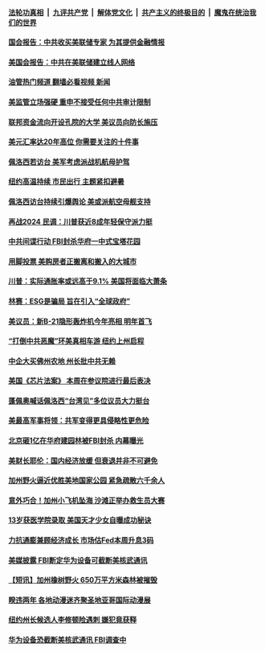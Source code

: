 ####  [法轮功真相](../../../../basic/blob/master/README.md?t=07270502) &nbsp;|&nbsp; [九评共产党](../../../../9ping.md/blob/master/README.md?t=07270502) &nbsp;|&nbsp; [解体党文化](../../../../jtdwh.md/blob/master/README.md?t=07270502)  &nbsp;|&nbsp; [共产主义的终极目的](../../../../gczydzjmd.md/blob/master/README.md?t=07270502) &nbsp;|&nbsp; [魔鬼在统治我们的世界](../../../../mgztzwmdsj.md/blob/master/README.md?t=07270502) 

#### [国会报告：中共收买美联储专家 为其提供金融情报](../pages/prog203/a103487986.md?t=07270502) 

#### [美国会报告：中共在美联储建立线人网络](../pages/prog203/a103487969.md?t=07270502) 

#### [油管热门频道 翻墙必看视频 新闻](http://45.76.130.85:81/youtube.html?07270502)

#### [美监管立场强硬 重申不接受任何中共审计限制](../pages/prog203/a103487712.md?t=07270502) 

#### [联邦资金流向开设孔院的大学 美议员向防长施压](../pages/prog203/a103487910.md?t=07270502) 

#### [美元汇率达20年高位 你需要关注的十件事](../pages/prog203/a103487537.md?t=07270502) 

#### [佩洛西若访台 美军考虑派战机航母护驾](../pages/prog203/a103487389.md?t=07270502) 

#### [纽约高温持续 市民出行 主题紧扣避暑](../pages/prog203/a103487399.md?t=07270502) 

#### [佩洛西访台持续引爆舆论 美或派航空母舰支持](../pages/prog203/a103487300.md?t=07270502) 

#### [再战2024 民调：川普获近8成年轻保守派力挺](../pages/prog203/a103487303.md?t=07270502) 

#### [中共间谍行动 FBI封杀华府一中式宝塔花园](../pages/prog203/a103487304.md?t=07270502) 

#### [用脚投票 美购房者正搬离和搬入的大城市](../pages/prog203/a103487307.md?t=07270502) 

#### [川普：实际通胀率或远高于9.1% 美国将面临大萧条](../pages/prog203/a103487203.md?t=07270502) 

#### [林赛：ESG是骗局 旨在引入“全球政府”](../pages/prog203/a103487181.md?t=07270502) 

#### [美议员：新B-21隐形轰炸机今年亮相 明年首飞](../pages/prog203/a103487152.md?t=07270502) 

#### [“打倒中共恶魔”环美真相车游 纽约上州启程](../pages/prog203/a103487082.md?t=07270502) 

#### [中企大买佛州农地 州长批中共无赖](../pages/prog203/a103486991.md?t=07270502) 

#### [美国《芯片法案》 本周在参议院进行最后表决](../pages/prog203/a103486934.md?t=07270502) 

#### [蓬佩奥喊话佩洛西“台湾见”多位议员大力挺台](../pages/prog203/a103486816.md?t=07270502) 

#### [美最高军事将领：共军变得更具侵略性更危险](../pages/prog203/a103486590.md?t=07270502) 

#### [北京砸1亿在华府建园林被FBI封杀 内幕曝光](../pages/prog203/a103486558.md?t=07270502) 

#### [美财长耶伦：国内经济放缓 但衰退并非不可避免](../pages/prog203/a103486464.md?t=07270502) 

#### [加州野火逼近优胜美地国家公园 紧急疏散六千余人](../pages/prog203/a103486451.md?t=07270502) 

#### [意外巧合！加州小飞机坠海 沙滩正举办救生员大赛](../pages/prog203/a103486383.md?t=07270502) 

#### [13岁获医学院录取 美国天才少女自曝成功秘诀](../pages/prog203/a103486366.md?t=07270502) 

#### [力抗通膨兼顾经济成长 市场估Fed本周升息3码](../pages/prog203/a103486361.md?t=07270502) 

#### [美媒披露 FBI断定华为设备可截断美核武通讯](../pages/prog203/a103486138.md?t=07270502) 

#### [【短讯】加州橡树野火 650万平方米森林被摧毁](../pages/prog203/a103486108.md?t=07270502) 

#### [睽违两年 各地动漫迷齐聚圣地亚哥国际动漫展](../pages/prog203/a103486112.md?t=07270502) 

#### [纽约州长候选人李修顿险遇刺 嫌犯竟获释](../pages/prog203/a103486114.md?t=07270502) 

#### [华为设备恐截断美核武通讯 FBI调查中](../pages/prog203/a103485975.md?t=07270502) 

<img src='http://gfw-breaker.win/goodnews/indexes/prog203.md' width='0px' height='0px'/>
